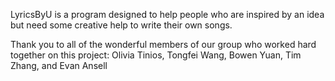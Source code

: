 LyricsByU is a program designed to help people who are inspired by an idea but need some creative help to write their own songs.

Thank you to all of the wonderful members of our group who worked hard together on this project:
Olivia Tinios,
Tongfei Wang,
Bowen Yuan,
Tim Zhang,
and Evan Ansell
